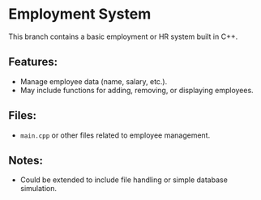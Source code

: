 # Employment System

This branch contains a basic employment or HR system built in C++.

## Features:
- Manage employee data (name, salary, etc.).
- May include functions for adding, removing, or displaying employees.

## Files:
- `main.cpp` or other files related to employee management.

## Notes:
- Could be extended to include file handling or simple database simulation.
